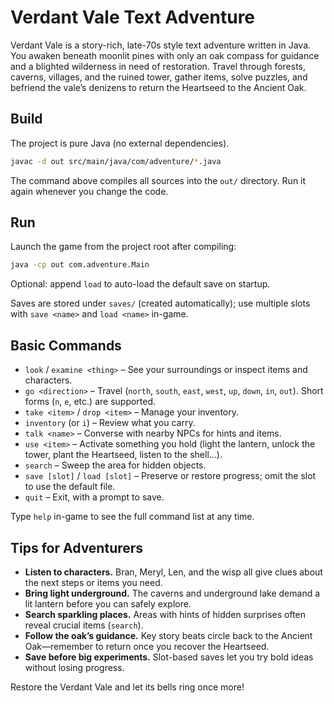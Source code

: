 # Verdant Vale Text Adventure

Verdant Vale is a story-rich, late-70s style text adventure written in Java. You awaken beneath moonlit pines with only an oak compass for guidance and a blighted wilderness in need of restoration. Travel through forests, caverns, villages, and the ruined tower, gather items, solve puzzles, and befriend the vale’s denizens to return the Heartseed to the Ancient Oak.

## Build

The project is pure Java (no external dependencies).

```bash
javac -d out src/main/java/com/adventure/*.java
```

The command above compiles all sources into the `out/` directory. Run it again whenever you change the code.

## Run

Launch the game from the project root after compiling:

```bash
java -cp out com.adventure.Main
```

Optional: append `load` to auto-load the default save on startup.

Saves are stored under `saves/` (created automatically); use multiple slots with `save <name>` and `load <name>` in-game.

## Basic Commands

- `look` / `examine <thing>` – See your surroundings or inspect items and characters.
- `go <direction>` – Travel (`north`, `south`, `east`, `west`, `up`, `down`, `in`, `out`). Short forms (`n`, `e`, etc.) are supported.
- `take <item>` / `drop <item>` – Manage your inventory.
- `inventory` (or `i`) – Review what you carry.
- `talk <name>` – Converse with nearby NPCs for hints and items.
- `use <item>` – Activate something you hold (light the lantern, unlock the tower, plant the Heartseed, listen to the shell…).
- `search` – Sweep the area for hidden objects.
- `save [slot]` / `load [slot]` – Preserve or restore progress; omit the slot to use the default file.
- `quit` – Exit, with a prompt to save.

Type `help` in-game to see the full command list at any time.

## Tips for Adventurers

- **Listen to characters.** Bran, Meryl, Len, and the wisp all give clues about the next steps or items you need.
- **Bring light underground.** The caverns and underground lake demand a lit lantern before you can safely explore.
- **Search sparkling places.** Areas with hints of hidden surprises often reveal crucial items (`search`).
- **Follow the oak’s guidance.** Key story beats circle back to the Ancient Oak—remember to return once you recover the Heartseed.
- **Save before big experiments.** Slot-based saves let you try bold ideas without losing progress.

Restore the Verdant Vale and let its bells ring once more!

